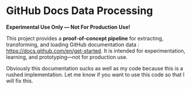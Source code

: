 # GitHub Docs Data Processing
**Experimental Use Only — Not For Production Use!**

This project provides a **proof-of-concept pipeline** for extracting, transforming, and loading GitHub documentation data : https://docs.github.com/en/get-started. It is intended for experimentation, learning, and prototyping—not for production use.

Obviously this documentation sucks as well as my code because this is a rushed implementation. Let me know if you want to use this code so that I will fix this.

